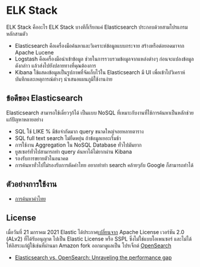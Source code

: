 # ELK Stack
ELK Stack คืออะไร
ELK Stack บางทีก็เรียกแค่ Elasticsearch  ประกอบด้วยสามโปรแกรมหลักสามตัว 
- Elasticsearch คือเครื่องมือค้นหาและวิเคราะห์ข้อมูลแบบกระจาย สร้างหรือต่อยอดมาจาก Apache Lucene 
- Logstash คือเครื่องมือนำเข้าข้อมูล ช่วยในการรวบรวมข้อมูลจากแหล่งต่างๆ ก่อนจะแปลงข้อมูลดังกล่าว แล้วส่งไปยังปลายทางที่คุณต้องการ 
- Kibana ใช้แสดงข้อมูลเป็นรูปภาพที่จัดเก็บไว้ใน Elasticsearch มี UI เพื่อเข้าไปวิเคราห์ บันทึกและเหตุการณ์ต่างๆ นำเสนอแผนภูมิใช้งานง่าย

## ข้อดีของ Elasticsearch
Elasticsearch สามารถใช้เดี่ยวๆก้ได้ เป็นแบบ NoSQL ที่เหมาะกับงานที่ใช้การค้นหาเป็นหลักช่วยแก้ปัญหาหลายอย่าง
- SQL ใช้ LIKE % มีข้อจำกัดมาก query ขนาดใหญ่จอยหลายตาราง
- SQL full text search ไม่ยืดหยุ่น ถ้าข้อมูลเยอะเริ่มช้า 
- การใช้งาน Aggregation ใน NoSQL Database ทั่วไปมันยาก
- ยูสเซอร์ทั่วไปสามารถทำ query ค้นหาได้ไม่ยากผ่าน Kibana
- รองรับการขยายตัวในอนาคต
- การค้นหาทั่วไปไม่รองรับการตัดคำไทย อยากทำทำ search คล้ายๆกับ Google ก็สามารถทำได้

## ตัวอย่างการใช้งาน
- [การค้นหาคำไทย](./thaisearch/)

## License

เมื่อวันที่ 21 มกราคม 2021 Elastic ได้ประกาศ[เปลี่ยนจาก](https://www.blognone.com/node/120632) Apache License เวอร์ชัน 2.0 (ALv2) ที่ได้รับอนุญาต ไปเป็น Elastic License หรือ SSPL ซึ่งไม่ใช่แบบโอเพนซอร์ และไม่ได้ให้อิสระแก่ผู้ใช้เช่นที่ผ่านมา Amazon fork ออกมาดูแลเป็น โปรเจ็กต์ [OpenSearch](https://opensearch.org/) 
- [Elasticsearch vs. OpenSearch: Unraveling the performance gap](https://www.elastic.co/blog/elasticsearch-opensearch-performance-gap)
